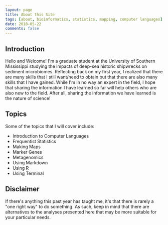 ```yaml
---
layout: page
title: About this Site
tags: [about, bioinformatics, statistics, mapping, computer languages]
date: 2018-05-22
comments: false
---
```

    
## Introduction

Hello and Welcome! I'm a graduate student at the University of Southern Mississippi studying the impacts of deep-sea historic shipwrecks on sediment microbiomes. Reflecting back on my first year, I realized that there are many skills that I still want/need to obtain but that there are also many skills that I have gained. While I'm in no way an expert in the field, I hope that sharing the information I have learned so far will help others who are also new to the field. After all, sharing the information we have learned is the nature of science! 

## Topics

Some of the topics that I will cover include:
* Introduction to Computer Languages
* Frequentist Statistics
* Making Maps
* Marker Genes
* Metagenomics
* Using Markdown
* Using R
* Using Terminal

## Disclaimer

If there's anything this past year has taught me, it's that there is rarely a "one right way" to do something. As such, keep in mind that there are alternatives to the analyses presented here that may be more suitable for your particular needs. 
